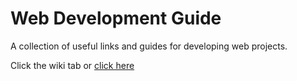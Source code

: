 # Web Development Guide

A collection of useful links and guides for developing web projects.

Click the wiki tab or [click here](https://github.com/bgpedersen/web-dev-guides/wiki#welcome-to-the-web-dev-guides-wiki)
